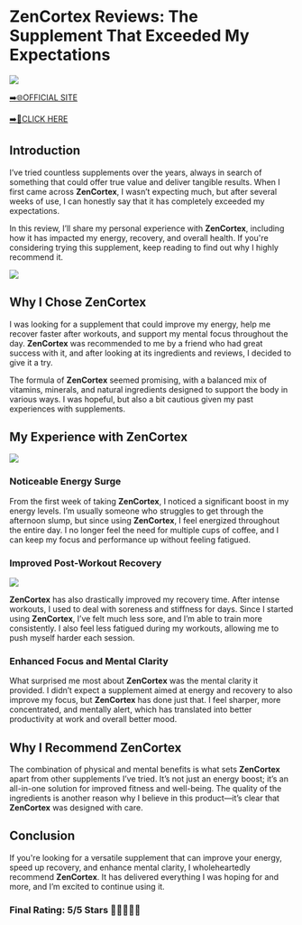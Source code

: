 # **ZenCortex Reviews**: The Supplement That Exceeded My Expectations

[![](https://static.vecteezy.com/system/resources/thumbnails/019/896/014/small/buy-now-gradient-button-with-cart-symbol-buy-now-illustration-png.png)](https://edetoop.top/lander/sugarpreland-1/zencor.html) 

[➡️🌐OFFICIAL SITE](https://edetoop.top/lander/sugarpreland-1/zencor.html) 

[➡️🔗CLICK HERE](https://edetoop.top/lander/sugarpreland-1/zencor.html) 


## Introduction

I’ve tried countless supplements over the years, always in search of something that could offer true value and deliver tangible results. When I first came across **ZenCortex**, I wasn’t expecting much, but after several weeks of use, I can honestly say that it has completely exceeded my expectations.

In this review, I’ll share my personal experience with **ZenCortex**, including how it has impacted my energy, recovery, and overall health. If you're considering trying this supplement, keep reading to find out why I highly recommend it.

[![](https://wallpapers.com/images/hd/red-order-now-button-udg4jcj4arvn8b0n-2.png)](https://edetoop.top/lander/sugarpreland-1/zencor.html)  

## Why I Chose **ZenCortex**

I was looking for a supplement that could improve my energy, help me recover faster after workouts, and support my mental focus throughout the day. **ZenCortex** was recommended to me by a friend who had great success with it, and after looking at its ingredients and reviews, I decided to give it a try.

The formula of **ZenCortex** seemed promising, with a balanced mix of vitamins, minerals, and natural ingredients designed to support the body in various ways. I was hopeful, but also a bit cautious given my past experiences with supplements.

## My Experience with **ZenCortex**

[![](https://static.vecteezy.com/system/resources/thumbnails/019/896/014/small/buy-now-gradient-button-with-cart-symbol-buy-now-illustration-png.png)](https://edetoop.top/lander/sugarpreland-1/zencor.html)

### Noticeable Energy Surge

From the first week of taking **ZenCortex**, I noticed a significant boost in my energy levels. I’m usually someone who struggles to get through the afternoon slump, but since using **ZenCortex**, I feel energized throughout the entire day. I no longer feel the need for multiple cups of coffee, and I can keep my focus and performance up without feeling fatigued.

### Improved Post-Workout Recovery

[![](https://wallpapers.com/images/hd/red-order-now-button-udg4jcj4arvn8b0n-2.png)](https://edetoop.top/lander/sugarpreland-1/zencor.html)  

**ZenCortex** has also drastically improved my recovery time. After intense workouts, I used to deal with soreness and stiffness for days. Since I started using **ZenCortex**, I’ve felt much less sore, and I’m able to train more consistently. I also feel less fatigued during my workouts, allowing me to push myself harder each session.

### Enhanced Focus and Mental Clarity

What surprised me most about **ZenCortex** was the mental clarity it provided. I didn’t expect a supplement aimed at energy and recovery to also improve my focus, but **ZenCortex** has done just that. I feel sharper, more concentrated, and mentally alert, which has translated into better productivity at work and overall better mood.

## Why I Recommend **ZenCortex**

The combination of physical and mental benefits is what sets **ZenCortex** apart from other supplements I’ve tried. It’s not just an energy boost; it’s an all-in-one solution for improved fitness and well-being. The quality of the ingredients is another reason why I believe in this product—it’s clear that **ZenCortex** was designed with care.

## Conclusion

If you're looking for a versatile supplement that can improve your energy, speed up recovery, and enhance mental clarity, I wholeheartedly recommend **ZenCortex**. It has delivered everything I was hoping for and more, and I’m excited to continue using it.

### Final Rating: 5/5 Stars 🌟🌟🌟🌟🌟
